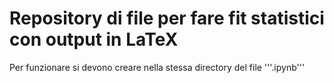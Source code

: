 # Repository di file per fare fit statistici con output in LaTeX
Per funzionare si devono creare nella stessa directory del file '''.ipynb'''  
